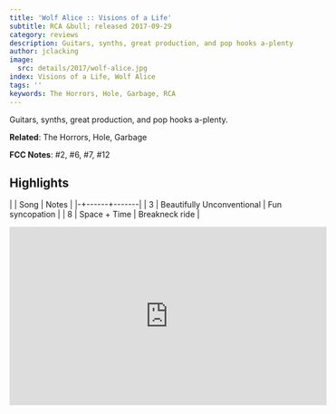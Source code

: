```yaml
---
title: 'Wolf Alice :: Visions of a Life'
subtitle: RCA &bull; released 2017-09-29
category: reviews
description: Guitars, synths, great production, and pop hooks a-plenty.
author: jclacking
image:
  src: details/2017/wolf-alice.jpg
index: Visions of a Life, Wolf Alice
tags: ''
keywords: The Horrors, Hole, Garbage, RCA
---
```

Guitars, synths, great production, and pop hooks a-plenty.<!--more-->

**Related**: The Horrors, Hole, Garbage

**FCC Notes**: #2, #6, #7, #12

## Highlights

| | Song | Notes |
|-+------+-------|
| 3 | Beautifully Unconventional | Fun syncopation |
| 8 | Space + Time | Breakneck ride |

<div class="tlo-detail-video"><iframe width="560" height="315" src="https://www.youtube.com/embed/WqxE-zppu30" frameborder="0" allow="autoplay; encrypted-media" allowfullscreen></iframe></div>

